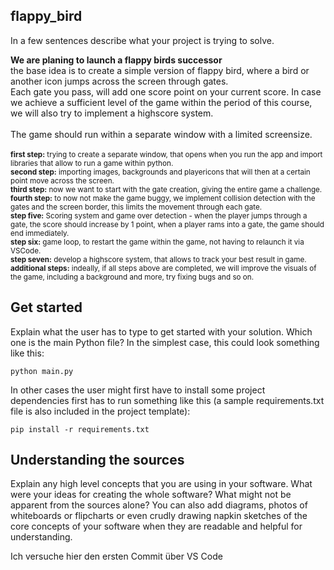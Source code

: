 

## flappy_bird

In a few sentences describe what your project is trying to solve.

**We are planing to launch a flappy birds successor**
<br>the base idea is to create a simple version of flappy bird, where a bird or another icon jumps across the screen through gates. 
<br>Each gate you pass, will add one score point on your current score. In case we achieve a sufficient level of the game within the period of this course, we will also try to implement a highscore system.
<br>
<br>The game should run within a separate window with a limited screensize. 
<br><br>
<sub>**first step:** trying to create a separate window, that opens when you run the app and import libraries that allow to run a game within python.</sub>
<br>
<sub>**second step:** importing images, backgrounds and playericons that will then at a certain point move across the screen.</sub><br>
<sub>**third step:** now we want to start with the gate creation, giving the entire game a challenge.</sub><br>
<sub>**fourth step:** to now not make the game buggy, we implement collision detection with the gates and the screen border, this limits the movement through each gate.</sub><br>
<sub>**step five:** Scoring system and game over detection - when the player jumps through a gate, the score should increase by 1 point, when a player rams into a gate, the game should end immediately.</sub><br>
<sub>**step six:** game loop, to restart the game within the game, not having to relaunch it via VSCode.</sub><br>
<sub>**step seven:** develop a highscore system, that allows to track your best result in game.</sub><br>
<sub>**additional steps:** indeally, if all steps above are completed, we will improve the visuals of the game, including a background and more, try fixing bugs and so on.</sub><br>


## Get started

Explain what the user has to type to get started with your solution. Which one
is the main Python file? In the simplest case, this could look something like
this:

``
    python main.py
``

In other cases the user might first have to install some project dependencies
first has to run something like this (a sample requirements.txt file is also
included in the project template):

``
    pip install -r requirements.txt
``

## Understanding the sources

Explain any high level concepts that you are using in your software. What were
your ideas for creating the whole software? What might not be apparent from the
sources alone? You can also add diagrams, photos of whiteboards or flipcharts
or even crudly drawing napkin sketches of the core concepts of your software
when they are readable and helpful for understanding.

Ich versuche hier den ersten Commit über VS Code
